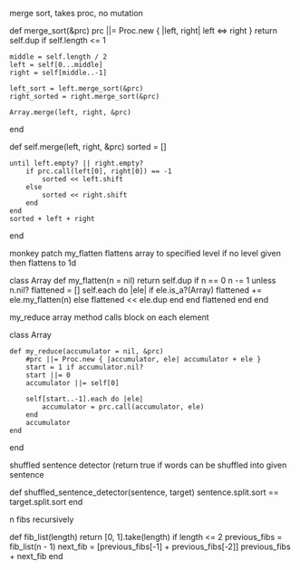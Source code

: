 merge sort, takes proc, no mutation

def merge_sort(&prc)
    prc ||= Proc.new { |left, right| left <=> right }
    return self.dup if self.length <= 1

    middle = self.length / 2
    left = self[0...middle]
    right = self[middle..-1]

    left_sort = left.merge_sort(&prc)
    right_sorted = right.merge_sort(&prc)

    Array.merge(left, right, &prc)
end

def self.merge(left, right, &prc)
    sorted = []

    until left.empty? || right.empty?
        if prc.call(left[0], right[0]) == -1
            sorted << left.shift
        else
            sorted << right.shift
        end
    end
    sorted + left + right
end


monkey patch my_flatten
flattens array to specified level
if no level given then flattens to 1d

class Array
    def my_flatten(n = nil)
        return self.dup if n == 0
        n -= 1 unless n.nil?
        flattened = []
        self.each do |ele|
            if ele.is_a?(Array)
                flattened += ele.my_flatten(n)
            else
                flattened << ele.dup
            end
        end
        flattened
    end
end


my_reduce
array method calls block on each element

class Array

    def my_reduce(accumulator = nil, &prc)
        #prc ||= Proc.new { |accumulator, ele| accumulator + ele }
        start = 1 if accumulator.nil?
        start ||= 0
        accumulator ||= self[0]

        self[start..-1].each do |ele|
            accumulator = prc.call(accumulator, ele)
        end
        accumulator
    end

end


shuffled sentence detector
(return true if words can be shuffled into given sentence

def shuffled_sentence_detector(sentence, target)
    sentence.split.sort == target.split.sort
end


n fibs recursively

def fib_list(length)
    return [0, 1].take(length) if length <= 2
    previous_fibs = fib_list(n - 1)
    next_fib = [previous_fibs[-1] + previous_fibs[-2]]
    previous_fibs + next_fib
end

